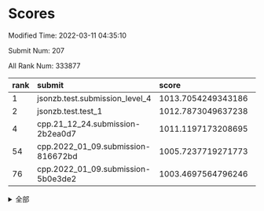 # Scores

Modified Time: 2022-03-11 04:35:10

Submit Num: 207

All Rank Num: 333877

| rank |               submit               |       score        |       sigma        | pk_num |
| :--- | :--------------------------------- | :----------------- | :----------------- | :----- |
| 1    | jsonzb.test.submission_level_4     | 1013.7054249343186 | 0.7734804732751851 | 6453   |
| 2    | jsonzb.test.test_1                 | 1012.7873049637238 | 0.8177924017014033 | 6449   |
| 4    | cpp.21_12_24.submission-2b2ea0d7   | 1011.1197173208695 | 0.8002362856349349 | 6450   |
| 54   | cpp.2022_01_09.submission-816672bd | 1005.7237719271773 | 0.7206434988879358 | 6451   |
| 76   | cpp.2022_01_09.submission-5b0e3de2 | 1003.4697564796246 | 0.7051253445470368 | 6452   |


<details>
<summary>全部</summary>

| rank |                 submit                 |       score        |       sigma        | pk_num |
| :--- | :------------------------------------- | :----------------- | :----------------- | :----- |
| 1    | jsonzb.test.submission_level_4         | 1013.7054249343186 | 0.7734804732751851 | 6453   |
| 2    | jsonzb.test.test_1                     | 1012.7873049637238 | 0.8177924017014033 | 6449   |
| 3    | gobigger.level_3.submission_level_3_45 | 1011.7918519343672 | 0.7883423551944729 | 6452   |
| 4    | cpp.21_12_24.submission-2b2ea0d7       | 1011.1197173208695 | 0.8002362856349349 | 6450   |
| 5    | gobigger.level_3.submission_level_3_44 | 1011.0847689987836 | 0.7759265837942029 | 6455   |
| 6    | gobigger.level_3.submission_level_3_23 | 1011.0724363907818 | 0.7829189439398228 | 6454   |
| 7    | gobigger.level_3.submission_level_3_14 | 1010.8562565951014 | 0.7699401837845442 | 6451   |
| 8    | gobigger.level_3.submission_level_3_30 | 1010.8255954192662 | 0.7487475167377443 | 6453   |
| 9    | gobigger.level_3.submission_level_3_11 | 1010.7813207481981 | 0.7639736225569576 | 6455   |
| 10   | gobigger.level_3.submission_level_3_42 | 1010.7205918109978 | 0.7650864781845867 | 6449   |
| 11   | gobigger.level_3.submission_level_3_41 | 1010.693526263248  | 0.7585134639442879 | 6452   |
| 12   | gobigger.level_3.submission_level_3_5  | 1010.5940126594278 | 0.7661129554490641 | 6449   |
| 13   | gobigger.level_3.submission_level_3_28 | 1010.5641017072293 | 0.7439530507686231 | 6450   |
| 14   | gobigger.level_3.submission_level_3_13 | 1010.5629767152805 | 0.7634147758689681 | 6453   |
| 15   | gobigger.level_3.submission_level_3_36 | 1010.5267672068446 | 0.7654867698157607 | 6454   |
| 16   | gobigger.level_3.submission_level_3_43 | 1010.4959388875601 | 0.7593161574303617 | 6456   |
| 17   | gobigger.level_3.submission_level_3_17 | 1010.4767588160356 | 0.7833669638299571 | 6451   |
| 18   | gobigger.level_3.submission_level_3_19 | 1010.450668443193  | 0.7752726231153407 | 6451   |
| 19   | gobigger.level_3.submission_level_3_49 | 1010.4239846289571 | 0.7474403226387709 | 6450   |
| 20   | gobigger.level_3.submission_level_3_33 | 1010.3947196113139 | 0.7594313841051019 | 6451   |
| 21   | gobigger.level_3.submission_level_3_25 | 1010.385988457521  | 0.7702498304802688 | 6445   |
| 22   | gobigger.level_3.submission_level_3_6  | 1010.3518078291904 | 0.7565456059706761 | 6451   |
| 23   | gobigger.level_3.submission_level_3_37 | 1010.3320827614369 | 0.777706711172247  | 6453   |
| 24   | gobigger.level_3.submission_level_3_20 | 1010.2610167011879 | 0.7548690652604461 | 6455   |
| 25   | gobigger.level_3.submission_level_3_22 | 1010.2285885963154 | 0.7481366474068697 | 6447   |
| 26   | gobigger.level_3.submission_level_3_29 | 1010.1564919395565 | 0.7523210743282963 | 6454   |
| 27   | gobigger.level_3.submission_level_3_46 | 1010.1456349580264 | 0.7554578494813661 | 6455   |
| 28   | gobigger.level_3.submission_level_3_39 | 1010.1131956475052 | 0.7840936567731174 | 6453   |
| 29   | gobigger.level_3.submission_level_3_24 | 1010.1087794367878 | 0.7757994722572372 | 6450   |
| 30   | gobigger.level_3.submission_level_3_7  | 1010.09482929997   | 0.745907281027355  | 6453   |
| 31   | gobigger.level_3.submission_level_3_40 | 1009.9458627340562 | 0.7328627436187461 | 6450   |
| 32   | gobigger.level_3.submission_level_3_18 | 1009.9444008595013 | 0.7558423693204931 | 6449   |
| 33   | gobigger.level_3.submission_level_3_35 | 1009.922961612465  | 0.7466284201626472 | 6444   |
| 34   | gobigger.level_3.submission_level_3_4  | 1009.9142815521468 | 0.7532227829046744 | 6448   |
| 35   | gobigger.level_3.submission_level_3_10 | 1009.8980485469868 | 0.7454502384637189 | 6456   |
| 36   | gobigger.level_3.submission_level_3_27 | 1009.8431768649803 | 0.7643149613060939 | 6453   |
| 37   | gobigger.level_3.submission_level_3_0  | 1009.8408128183618 | 0.7621772080372466 | 6450   |
| 38   | gobigger.level_3.submission_level_3_48 | 1009.8352884092593 | 0.7663075080116869 | 6449   |
| 39   | gobigger.level_3.submission_level_3_16 | 1009.7875393014389 | 0.7478164649858092 | 6451   |
| 40   | gobigger.level_3.submission_level_3_38 | 1009.7582303237326 | 0.7398196644889214 | 6459   |
| 41   | gobigger.level_3.submission_level_3_12 | 1009.7290347875266 | 0.7397382150746656 | 6446   |
| 42   | gobigger.level_3.submission_level_3_21 | 1009.5086992285588 | 0.7730838328057507 | 6449   |
| 43   | gobigger.level_3.submission_level_3_32 | 1009.4189465662203 | 0.7524485543868914 | 6456   |
| 44   | gobigger.level_3.submission_level_3_9  | 1009.4065842956835 | 0.7511031711775099 | 6454   |
| 45   | gobigger.level_3.submission_level_3_1  | 1009.3857414822679 | 0.7527554548371002 | 6453   |
| 46   | gobigger.level_3.submission_level_3_34 | 1009.2720146293879 | 0.7483597031246676 | 6451   |
| 47   | gobigger.level_3.submission_level_3_8  | 1009.2605554039056 | 0.7411150933019497 | 6451   |
| 48   | gobigger.level_3.submission_level_3_47 | 1009.1971012361004 | 0.7319489504337093 | 6460   |
| 49   | gobigger.level_3.submission_level_3_3  | 1009.0644086383912 | 0.7393070302249106 | 6456   |
| 50   | gobigger.level_3.submission_level_3_2  | 1008.8388046979728 | 0.7411819628725109 | 6453   |
| 51   | gobigger.level_3.submission_level_3_26 | 1008.7024637430271 | 0.7475448594471569 | 6449   |
| 52   | gobigger.level_3.submission_level_3_31 | 1008.5701541513728 | 0.7502963014043436 | 6452   |
| 53   | gobigger.level_3.submission_level_3_15 | 1007.5215914212466 | 0.7273430872083251 | 6454   |
| 54   | cpp.2022_01_09.submission-816672bd     | 1005.7237719271773 | 0.7206434988879358 | 6451   |
| 55   | gobigger.level_1.submission_level_1_34 | 1005.2333293087513 | 0.7193356489490611 | 6452   |
| 56   | gobigger.level_1.submission_level_1_11 | 1005.0620290048673 | 0.7272887450439398 | 6447   |
| 57   | gobigger.level_1.submission_level_1_29 | 1004.8578971668227 | 0.7277362343064389 | 6453   |
| 58   | gobigger.level_1.submission_level_1_15 | 1004.6699700849537 | 0.7273834339867681 | 6452   |
| 59   | gobigger.level_1.submission_level_1_32 | 1004.6200802189517 | 0.7279148411990347 | 6449   |
| 60   | gobigger.level_1.submission_level_1_2  | 1004.4849165051759 | 0.7177463578573703 | 6452   |
| 61   | gobigger.level_1.submission_level_1_1  | 1004.4270376161307 | 0.7187007962309057 | 6454   |
| 62   | gobigger.level_1.submission_level_1_19 | 1004.4073240056404 | 0.7170075983098217 | 6456   |
| 63   | gobigger.level_1.submission_level_1_35 | 1004.40040005699   | 0.7430251288573576 | 6452   |
| 64   | gobigger.level_1.submission_level_1_42 | 1004.3170671719033 | 0.7344518881878431 | 6454   |
| 65   | gobigger.level_1.submission_level_1_26 | 1004.2915667761671 | 0.7146224994549917 | 6450   |
| 66   | gobigger.level_1.submission_level_1_17 | 1004.2376715912178 | 0.7273856338209329 | 6451   |
| 67   | gobigger.level_1.submission_level_1_46 | 1004.2357869786846 | 0.7116304108373702 | 6453   |
| 68   | gobigger.level_1.submission_level_1_21 | 1004.2098754222325 | 0.7071325953693416 | 6449   |
| 69   | gobigger.level_1.submission_level_1_44 | 1004.1023445816903 | 0.7158645230279084 | 6453   |
| 70   | gobigger.level_1.submission_level_1_22 | 1003.966977402656  | 0.7296365985509905 | 6453   |
| 71   | gobigger.level_1.submission_level_1_7  | 1003.930372848105  | 0.7161324929571995 | 6455   |
| 72   | gobigger.level_1.submission_level_1_45 | 1003.9023608901377 | 0.7264033304538022 | 6446   |
| 73   | gobigger.level_1.submission_level_1_30 | 1003.8747309551222 | 0.7207704485258933 | 6455   |
| 74   | gobigger.level_1.submission_level_1_3  | 1003.6979679363862 | 0.7142929415152638 | 6450   |
| 75   | gobigger.level_1.submission_level_1_9  | 1003.6079782059666 | 0.7171544894767512 | 6449   |
| 76   | cpp.2022_01_09.submission-5b0e3de2     | 1003.4697564796246 | 0.7051253445470368 | 6452   |
| 77   | gobigger.level_1.submission_level_1_43 | 1003.3253773151602 | 0.7136632266130079 | 6450   |
| 78   | gobigger.level_1.submission_level_1_48 | 1003.3141051667295 | 0.7222551574487285 | 6452   |
| 79   | gobigger.level_1.submission_level_1_33 | 1003.2867902477367 | 0.7174146653193959 | 6450   |
| 80   | gobigger.level_1.submission_level_1_37 | 1003.2778666387724 | 0.7202537283925466 | 6450   |
| 81   | gobigger.level_1.submission_level_1_6  | 1003.2777531967255 | 0.719260084112033  | 6456   |
| 82   | gobigger.level_1.submission_level_1_12 | 1003.2058148758051 | 0.7118478994760936 | 6453   |
| 83   | gobigger.level_1.submission_level_1_24 | 1003.1817370638609 | 0.7257270402386664 | 6452   |
| 84   | gobigger.level_1.submission_level_1_23 | 1003.1409674865894 | 0.7076818918043772 | 6448   |
| 85   | gobigger.level_1.submission_level_1_25 | 1003.1341368200369 | 0.7090256811798938 | 6452   |
| 86   | gobigger.level_1.submission_level_1_49 | 1003.0456501452146 | 0.7030174679627417 | 6457   |
| 87   | gobigger.level_1.submission_level_1_10 | 1003.0342795757324 | 0.7179741481657602 | 6449   |
| 88   | gobigger.level_1.submission_level_1_16 | 1003.0145431200395 | 0.7232082651644601 | 6451   |
| 89   | gobigger.level_1.submission_level_1_31 | 1003.0052014430129 | 0.7169513207475519 | 6455   |
| 90   | gobigger.level_1.submission_level_1_8  | 1003.0027604927868 | 0.7187263713042457 | 6450   |
| 91   | gobigger.level_1.submission_level_1_39 | 1002.9687199402808 | 0.713161542089101  | 6456   |
| 92   | gobigger.level_1.submission_level_1_38 | 1002.9206776675019 | 0.72168756400317   | 6451   |
| 93   | gobigger.level_1.submission_level_1_4  | 1002.8393715408156 | 0.7138784230050232 | 6457   |
| 94   | gobigger.level_1.submission_level_1_18 | 1002.8354177786712 | 0.7165079052472773 | 6453   |
| 95   | gobigger.level_1.submission_level_1_41 | 1002.7225726516699 | 0.7127729663892198 | 6445   |
| 96   | gobigger.level_1.submission_level_1_27 | 1002.712909491519  | 0.7257179900952743 | 6450   |
| 97   | gobigger.level_1.submission_level_1_13 | 1002.7057994159064 | 0.7073548554377184 | 6451   |
| 98   | gobigger.level_1.submission_level_1_28 | 1002.6053815152382 | 0.710643514397661  | 6453   |
| 99   | gobigger.level_1.submission_level_1_40 | 1002.5912794572447 | 0.7188651319123829 | 6455   |
| 100  | gobigger.level_1.submission_level_1_36 | 1002.540133541252  | 0.7213332626620482 | 6451   |
| 101  | gobigger.level_1.submission_level_1_5  | 1002.518053590942  | 0.7133579534464922 | 6449   |
| 102  | gobigger.level_1.submission_level_1_14 | 1002.3569622348441 | 0.7117933305907929 | 6455   |
| 103  | gobigger.level_1.submission_level_1_0  | 1001.9472496459193 | 0.7177530064205659 | 6452   |
| 104  | gobigger.level_1.submission_level_1_20 | 1001.6786355470919 | 0.7126348043801164 | 6451   |
| 105  | gobigger.level_1.submission_level_1_47 | 1001.6437967430035 | 0.7204024740911054 | 6449   |
| 106  | gobigger.random.submission_random_11   | 997.6558534989273  | 0.7209457361894226 | 6450   |
| 107  | gobigger.random.submission_random_49   | 997.4527951088415  | 0.7066212392441681 | 6450   |
| 108  | gobigger.random.submission_random_19   | 997.1154184171364  | 0.7112332600282125 | 6454   |
| 109  | gobigger.random.submission_random_30   | 996.9249150193997  | 0.7123030582912859 | 6456   |
| 110  | gobigger.random.submission_random_29   | 996.9087074927454  | 0.692565499639682  | 6451   |
| 111  | gobigger.random.submission_random_31   | 996.8409391402561  | 0.7052674768686348 | 6448   |
| 112  | gobigger.random.submission_random_33   | 996.6941376095674  | 0.7187145049781103 | 6459   |
| 113  | gobigger.random.submission_random_23   | 996.6253190308396  | 0.7297096943572277 | 6453   |
| 114  | gobigger.random.submission_random_24   | 996.5767701694654  | 0.7163650641178323 | 6451   |
| 115  | gobigger.random.submission_random_41   | 996.561384480669   | 0.7102244807217373 | 6452   |
| 116  | gobigger.random.submission_random_22   | 996.56087459749    | 0.7112818166219286 | 6449   |
| 117  | gobigger.random.submission_random_12   | 996.4937712933678  | 0.711628491617201  | 6455   |
| 118  | gobigger.random.submission_random_2    | 996.4810828629503  | 0.7170157723535656 | 6450   |
| 119  | gobigger.random.submission_random_5    | 996.4734344765262  | 0.7107187998133645 | 6446   |
| 120  | gobigger.random.submission_random_46   | 996.4676572681752  | 0.7015279236932966 | 6451   |
| 121  | gobigger.random.submission_random_34   | 996.4374339358194  | 0.6986464954104346 | 6452   |
| 122  | gobigger.random.submission_random_26   | 996.2828927999324  | 0.720723606715584  | 6450   |
| 123  | gobigger.random.submission_random_20   | 996.2492576832104  | 0.706958691254842  | 6454   |
| 124  | gobigger.random.submission_random_16   | 996.1904040276534  | 0.7122274177751877 | 6453   |
| 125  | gobigger.random.submission_random_48   | 996.1868956874742  | 0.7082343499409389 | 6452   |
| 126  | gobigger.random.submission_random_42   | 996.1824482287636  | 0.7107347233867336 | 6453   |
| 127  | gobigger.random.submission_random_15   | 996.1635160006218  | 0.7062457580548842 | 6453   |
| 128  | gobigger.random.submission_random_47   | 996.1341139555967  | 0.7146700630148097 | 6455   |
| 129  | gobigger.random.submission_random_14   | 996.093650716714   | 0.7229072814001123 | 6454   |
| 130  | gobigger.random.submission_random_40   | 996.047060498039   | 0.719950495401432  | 6451   |
| 131  | gobigger.random.submission_random_38   | 995.9447361097496  | 0.7281154614552526 | 6457   |
| 132  | gobigger.random.submission_random_35   | 995.9363447258016  | 0.7187547070238672 | 6455   |
| 133  | gobigger.random.submission_random_3    | 995.9231660537182  | 0.7021656254519484 | 6454   |
| 134  | gobigger.random.submission_random_43   | 995.9214915355141  | 0.6998843427914051 | 6455   |
| 135  | gobigger.random.submission_random_6    | 995.9179296430668  | 0.720328701425746  | 6455   |
| 136  | gobigger.random.submission_random_21   | 995.8789247719124  | 0.7217722067565556 | 6453   |
| 137  | gobigger.random.submission_random_45   | 995.8654867597011  | 0.7220311270053891 | 6450   |
| 138  | gobigger.random.submission_random_39   | 995.8057564484876  | 0.7275641114029977 | 6448   |
| 139  | gobigger.random.submission_random_27   | 995.7847768745329  | 0.7330106863835636 | 6448   |
| 140  | gobigger.random.submission_random_36   | 995.7835220786363  | 0.7243437342791642 | 6457   |
| 141  | gobigger.random.submission_random_8    | 995.7664556210676  | 0.6987824803676378 | 6450   |
| 142  | gobigger.random.submission_random_13   | 995.6595019588575  | 0.7079055480473636 | 6445   |
| 143  | gobigger.random.submission_random_25   | 995.611296125547   | 0.7164364353834596 | 6452   |
| 144  | gobigger.random.submission_random_9    | 995.5400835248803  | 0.7143745857968639 | 6452   |
| 145  | gobigger.random.submission_random_0    | 995.4814622949631  | 0.7118067676685131 | 6450   |
| 146  | gobigger.random.submission_random_10   | 995.3701627023579  | 0.7167961139178115 | 6451   |
| 147  | gobigger.random.submission_random_37   | 995.2546134457936  | 0.721084117860099  | 6448   |
| 148  | gobigger.random.submission_random_4    | 995.2315982688779  | 0.7098740737838243 | 6454   |
| 149  | gobigger.random.submission_random_1    | 995.2084117551858  | 0.710915654564215  | 6453   |
| 150  | gobigger.random.submission_random_28   | 995.1523897939322  | 0.713093744941462  | 6451   |
| 151  | gobigger.random.submission_random_17   | 995.1312209281034  | 0.7187018475869683 | 6451   |
| 152  | gobigger.random.submission_random_18   | 995.010984388953   | 0.7179477495846827 | 6451   |
| 153  | gobigger.random.submission_random_44   | 994.9224657297979  | 0.7099678350337231 | 6453   |
| 154  | gobigger.random.submission_random_32   | 994.8714554951479  | 0.7204264863001287 | 6448   |
| 155  | gobigger.random.submission_random_7    | 994.8295502027546  | 0.7187319645571789 | 6451   |
| 156  | gobigger.level_2.submission_level_2_48 | 994.4789516577104  | 0.7481839992183279 | 6447   |
| 157  | gobigger.level_2.submission_level_2_19 | 993.2586845936313  | 0.7373598498867382 | 6449   |
| 158  | gobigger.level_2.submission_level_2_38 | 993.2114404355549  | 0.7543631863845819 | 6448   |
| 159  | gobigger.level_2.submission_level_2_34 | 993.1669455067902  | 0.7430741592192427 | 6459   |
| 160  | gobigger.level_2.submission_level_2_33 | 993.0925763545704  | 0.7390345381025416 | 6454   |
| 161  | gobigger.level_2.submission_level_2_30 | 993.060986369189   | 0.7485510994934247 | 6445   |
| 162  | gobigger.level_2.submission_level_2_8  | 992.9131430968844  | 0.732347267993524  | 6455   |
| 163  | gobigger.level_2.submission_level_2_20 | 992.8826683908576  | 0.7385126452423719 | 6450   |
| 164  | gobigger.level_2.submission_level_2_36 | 992.8424072889006  | 0.7449931423548346 | 6451   |
| 165  | gobigger.level_2.submission_level_2_39 | 992.684246732346   | 0.7516826938378064 | 6450   |
| 166  | gobigger.level_2.submission_level_2_5  | 992.4600624031241  | 0.7628164726787832 | 6450   |
| 167  | gobigger.level_2.submission_level_2_17 | 992.417965239765   | 0.7586575180109874 | 6453   |
| 168  | gobigger.level_2.submission_level_2_6  | 992.4112699968364  | 0.7589953331562106 | 6453   |
| 169  | gobigger.level_2.submission_level_2_11 | 992.3529432530179  | 0.7435507575295021 | 6449   |
| 170  | gobigger.level_2.submission_level_2_9  | 992.3299658434113  | 0.7378922067143852 | 6454   |
| 171  | gobigger.level_2.submission_level_2_18 | 992.3198987504189  | 0.7348939927249891 | 6453   |
| 172  | gobigger.level_2.submission_level_2_23 | 992.2279376835216  | 0.7610843408174671 | 6448   |
| 173  | gobigger.level_2.submission_level_2_28 | 992.2121938505035  | 0.757491212908824  | 6449   |
| 174  | gobigger.level_2.submission_level_2_21 | 992.1322431867827  | 0.7592656073647753 | 6451   |
| 175  | gobigger.level_2.submission_level_2_25 | 992.1204525554897  | 0.7452438885240489 | 6448   |
| 176  | gobigger.level_2.submission_level_2_41 | 992.1065441328861  | 0.747373609122105  | 6450   |
| 177  | gobigger.level_2.submission_level_2_15 | 992.0416827805012  | 0.7495845401709615 | 6448   |
| 178  | gobigger.level_2.submission_level_2_3  | 991.9739056609501  | 0.7443596763376499 | 6448   |
| 179  | gobigger.level_2.submission_level_2_49 | 991.9272201084892  | 0.7492962446197136 | 6450   |
| 180  | gobigger.level_2.submission_level_2_31 | 991.9009407534129  | 0.7502678252031294 | 6454   |
| 181  | gobigger.level_2.submission_level_2_47 | 991.8947505768583  | 0.733143347656076  | 6456   |
| 182  | gobigger.level_2.submission_level_2_1  | 991.844375858402   | 0.7504247192748229 | 6445   |
| 183  | gobigger.level_2.submission_level_2_45 | 991.7798293663467  | 0.7533032462520366 | 6456   |
| 184  | gobigger.level_2.submission_level_2_4  | 991.7625314400584  | 0.7607382015486998 | 6458   |
| 185  | gobigger.level_2.submission_level_2_16 | 991.7301063467876  | 0.753958989371135  | 6448   |
| 186  | gobigger.level_2.submission_level_2_10 | 991.6469493221899  | 0.7517755703840923 | 6453   |
| 187  | gobigger.level_2.submission_level_2_44 | 991.6388864401918  | 0.7502542359920684 | 6447   |
| 188  | gobigger.level_2.submission_level_2_12 | 991.6369225618874  | 0.7429522651834791 | 6448   |
| 189  | gobigger.level_2.submission_level_2_42 | 991.5899330170804  | 0.7386896983971883 | 6455   |
| 190  | gobigger.level_2.submission_level_2_14 | 991.5646852266105  | 0.7472566436342778 | 6455   |
| 191  | gobigger.level_2.submission_level_2_35 | 991.5187234468585  | 0.7570271039211066 | 6452   |
| 192  | gobigger.level_2.submission_level_2_43 | 991.4633043176648  | 0.7461908926538295 | 6450   |
| 193  | gobigger.level_2.submission_level_2_7  | 991.451840228472   | 0.757858823321631  | 6451   |
| 194  | gobigger.level_2.submission_level_2_0  | 991.1111494363294  | 0.7793989935334278 | 6449   |
| 195  | gobigger.level_2.submission_level_2_22 | 991.0538547058574  | 0.7585627852126898 | 6457   |
| 196  | gobigger.level_2.submission_level_2_32 | 991.0500225768229  | 0.7703605300140136 | 6453   |
| 197  | gobigger.level_2.submission_level_2_27 | 990.9838481449164  | 0.7604459627114305 | 6452   |
| 198  | gobigger.level_2.submission_level_2_13 | 990.9797157898737  | 0.7567359022808108 | 6454   |
| 199  | gobigger.level_2.submission_level_2_2  | 990.7753741307885  | 0.7543055533650015 | 6454   |
| 200  | gobigger.level_2.submission_level_2_40 | 990.6011102803162  | 0.751727375110665  | 6455   |
| 201  | gobigger.level_2.submission_level_2_29 | 990.423833798543   | 0.7666072803220061 | 6453   |
| 202  | gobigger.level_2.submission_level_2_46 | 990.3598318462226  | 0.7492823403772022 | 6451   |
| 203  | gobigger.level_2.submission_level_2_37 | 990.3506877229406  | 0.7554340462578539 | 6453   |
| 204  | gobigger.level_2.submission_level_2_26 | 990.299059672301   | 0.7669147726309187 | 6450   |
| 205  | gobigger.level_2.submission_level_2_24 | 990.285850418416   | 0.7544882609710517 | 6454   |
| 206  | gobigger.none.submission_none_0        | 976.8535186517038  | 1.3392944462163048 | 6453   |
| 207  | gobigger.none.submission_none_1        | 975.8984710171841  | 1.414412316771324  | 6451   |

</details>